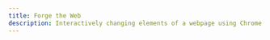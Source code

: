 ```yaml
---
title: Forge the Web
description: Interactively changing elements of a webpage using Chrome DevTools
---
```



